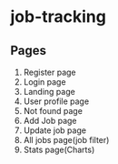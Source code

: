 # job-tracking

## Pages

1. Register page 
2. Login page 
3. Landing page
4. User profile page
5. Not found page
6. Add Job page 
7. Update job page 
8. All jobs page(job filter)
9. Stats page(Charts)
